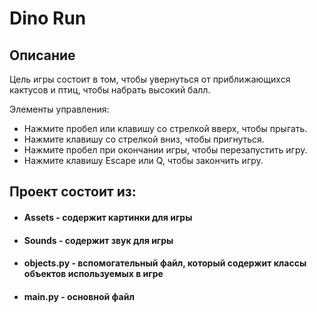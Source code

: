# Dino Run

## Описание

Цель игры состоит в том, чтобы увернуться от приближающихся кактусов и птиц, чтобы набрать высокий балл.

Элементы управления:
* Нажмите пробел или клавишу со стрелкой вверх, чтобы прыгать.
* Нажмите клавишу со стрелкой вниз, чтобы пригнуться.
* Нажмите пробел при окончании игры, чтобы перезапустить игру.
* Нажмите клавишу Escape или Q, чтобы закончить игру.

## Проект состоит из:
* #### Assets - содержит картинки для игры
* #### Sounds - содержит звук для игры
* #### objects.py - вспомогательный файл, который содержит классы объектов используемых в игре
* #### main.py - основной файл